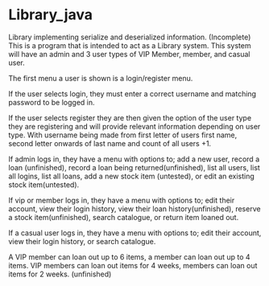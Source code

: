 # Library_java
Library implementing serialize and deserialized information. (Incomplete)
This is a program that is intended to act as a Library system. This system will have an admin and 3 user types
of VIP Member, member, and casual user.

The first menu a user is shown is a login/register menu.

If the user selects login, they must enter a correct username and matching password to be logged in.

If the user selects register they are then given the option of the user type they are registering and will provide
relevant information depending on user type. With username being made from first letter of users first name, second
letter onwards of last name and count of all users +1.

If admin logs in, they have a menu with options to; add a new user, record a loan (unfinished), record a loan being
returned(unfinished), list all users, list all logins, list all loans, add a new stock item (untested), or edit an
existing stock item(untested).

If vip or member logs in, they have a menu with options to; edit their account, view their login history, view their loan
history(unfinished), reserve a stock item(unfinished), search catalogue, or return item loaned out.

If a casual user logs in, they have a menu with options to; edit their account, view their login history, or search catalogue.

A VIP member can loan out up to 6 items, a member can loan out up to 4 items. VIP members can loan out items for 4 weeks, members
can loan out items for 2 weeks. (unfinished)
